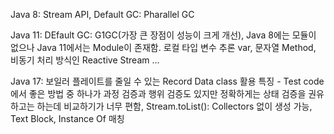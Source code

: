 Java 8: Stream API, Default GC: Pharallel GC

Java 11: DEfault GC: G1GC(가장 큰 장점이 성능이 크게 개선), Java 8에는 모듈이 없으나 Java 11에서는 Module이 존재함. 로컬 타입 변수 추론 var, 문자열 Method, 비동기 처리 방식인 Reactive Stream ...

Java 17: 보일러 플레이트를 줄일 수 있는 Record Data class 활용 특징 - Test code에서 좋은 방법 중 하나가 과정 검증과 행위 검증도 있지만 정확하게는 상태 검증을 권유하고는 하는데 비교하기가 너무 편함,
Stream.toList(): Collectors 없이 생성 가능, Text Block, Instance Of 매칭
